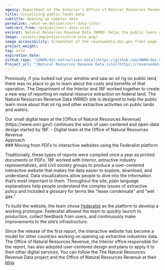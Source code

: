 ```yaml
---
agency: Department of the Interior’s Office of Natural Resources Revenue
title: Visualizing public lands data
subtitle: Opening up complex data
permalink: /what-we-deliver/onrr-data-site/
redirect_from: /project/onrr-data-site/
excerpt: Natural Resources Revenue Data (NRRD) helps the public learn about extractive activities on public lands and waters.
Image: /assets/img/projects/nrrd-site.png/
image_accessibility: Screenshot of the revenuedata.doi.gov front page
project_weight:
tag: nrrd
expiration_date:
Github_repo: "[ONRR/doi-extractives-data](https://github.com/ONRR/doi-extractives-data)"
Project_url: "[Natural Resources Revenue Data site](https://revenuedata.doi.gov/)"
---
```


Previously, if you looked out your window and saw an oil rig on public
land, there was no place to go to learn about the costs and benefits of
that operation. The Department of the Interior and 18F worked together
to create a new way of reporting on natural resource extraction on
federal land. The Natural Resources Revenue Data (NRRD) site is designed
to help the public learn more about that oil rig and other extractive
activities on public lands and waters.

<div class="testimonial-blockquote">
Our small digital team at the [Office of Natural Resources Revenue](https://www.onrr.gov/) continues the work of user-centered and open-data design started by 18F.
    <span>- Digital team at the Office of Natural Resources Revenue</span>
</div>

<div class="small-caps">Approach</div>
### Moving from PDFs to interactive websites using the Federalist platform

Traditionally, these types of reports were compiled once a year as
printed documents or PDFs. 18F worked with Interior, extractive industry
representatives, and civil society groups to produce a user-centered
interactive website that makes the data easier to explore, download, and
understand. Data visualizations allow people to dive into the
information that’s most important to them. Throughout the site, plain
language explanations help people understand the complex issues of
extractive policy and included a glossary for terms like “lease
condensate” and “wet gas.”

To build the website, the team chose
[Federalist](https://federalist.18f.gov/) as the platform to develop a
working prototype. Federalist allowed the team to quickly launch to
production, collect feedback from users, and continuously make
improvements to the site’s infrastructure.

Since the release of the first report, the interactive website has
become a model for other countries working on opening up extractive
industries data. The Office of Natural Resources Revenue, the Interior
office responsible for the report, has also adopted user-centered design
and plans to apply it to their other digital services. You can follow
the The Natural Resources Revenue Data project and the Office of Natural
Resources Revenue at their [blog](https://revenuedata.doi.gov/blog/).
